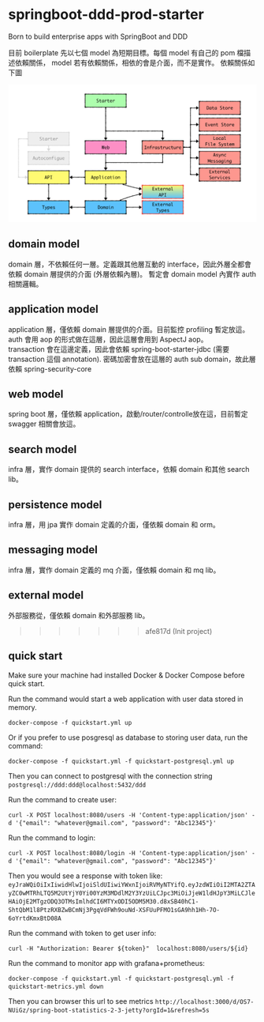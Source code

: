 # springboot-ddd-prod-starter
Born to build enterprise apps with SpringBoot and DDD
  
  
目前 boilerplate 先以七個 model 為短期目標。每個 model 有自己的 pom 檔描述依賴關係，
model 若有依賴關係，相依的會是介面，而不是實作。
依賴關係如下圖

![依賴關係](images/architecture.png)

## domain model
domain 層，不依賴任何一層。定義跟其他層互動的 interface，因此外層全都會依賴 domain 層提供的介面 (外層依賴內層)。
暫定會 domain model 內實作 auth 相關邏輯。

## application model
application 層，僅依賴 domain 層提供的介面。目前監控 profiling 暫定放這。  
auth 會用 aop 的形式做在這層，因此這層會用到 AspectJ aop。  
transaction 會在這邊定義，因此會依賴 spring-boot-starter-jdbc (需要 transaction  這個 annotation). 
密碼加密會放在這層的 auth sub domain，故此層依賴 spring-security-core

## web model
spring boot 層，僅依賴 application，啟動/router/controlle放在這，目前暫定 swagger 相關會放這。

## search model
infra 層，實作 domain 提供的 search interface，依賴 domain 和其他 search lib。

## persistence model
infra 層，用 jpa 實作 domain 定義的介面，僅依賴 domain 和 orm。

## messaging model
infra 層，實作 domain 定義的 mq 介面，僅依賴 domain 和 mq lib。

## external model
外部服務從，僅依賴 domain 和外部服務 lib。
>>>>>>> afe817d (Init project)

## quick start
Make sure your machine had installed Docker & Docker Compose before quick start.  

Run the command would start a web application with user data stored in memory.
```
docker-compose -f quickstart.yml up 
```

Or if you prefer to use posgresql as database to storing user data, run the command:
```
docker-compose -f quickstart.yml -f quickstart-postgresql.yml up
```
Then you can connect to postgresql with the connection string `postgresql://ddd:ddd@localhost:5432/ddd`  

Run the command to create user:
```
curl -X POST localhost:8080/users -H 'Content-type:application/json' -d '{"email": "whatever@gmail.com", "password": "Abc12345"}' 
```

Run the command to login:
```
curl -X POST localhost:8080/login -H 'Content-type:application/json' -d '{"email": "whatever@gmail.com", "password": "Abc12345"}'
```
Then you would see a response with token like: `eyJraWQiOiIxIiwidHlwIjoiSldUIiwiYWxnIjoiRVMyNTYifQ.eyJzdWIiOiI2MTA2ZTAyZC0wMTRhLTQ5M2UtYjY0Yi00YzM3MDdlM2Y3YzUiLCJpc3MiOiJjeW1ldHJpY3MiLCJleHAiOjE2MTgzODQ3OTMsImlhdCI6MTYxODI5ODM5M30.d8xSB40hC1-ShtQbM1l8PtzRXBZwBCmNj3PgqVdFWh9ouNd-XSFUuPFMO1sGA9hh1Hh-7O-6oYrtdKmxBtD08A`  

Run the command with token to get user info:
```
curl -H "Authorization: Bearer ${token}"  localhost:8080/users/${id}
```

Run the command to monitor app with grafana+prometheus:
```
docker-compose -f quickstart.yml -f quickstart-postgresql.yml -f quickstart-metrics.yml down
```
Then you can browser this url to see metrics `http://localhost:3000/d/OS7-NUiGz/spring-boot-statistics-2-3-jetty?orgId=1&refresh=5s`
